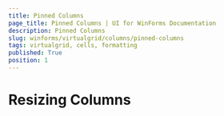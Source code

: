 ```yaml
---
title: Pinned Columns
page_title: Pinned Columns | UI for WinForms Documentation
description: Pinned Columns
slug: winforms/virtualgrid/columns/pinned-columns
tags: virtualgrid, cells, formatting
published: True
position: 1
---
```



# Resizing Columns
